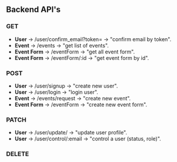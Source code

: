 ## Backend API's
### GET
* **User** &rarr; /user/confirm_email?token= &rarr; "confirm email by token".
* **Event** &rarr; /events &rarr; "get list of events".
* **Event Form** &rarr; /eventForm &rarr; "get all event form".
* **Event Form** &rarr; /eventForm/:id &rarr; "get event form by id".

### POST
* **User** &rarr; /user/signup &rarr; "create new user".
* **User** &rarr; /user/login &rarr; "login user".
* **Event** &rarr; /events/request &rarr; "create new event".
* **Event Form** &rarr; /eventForm &rarr; "create new event form".

### PATCH
* **User** &rarr; /user/update/ &rarr; "update user profile".
* **User** &rarr; /user/control/:email &rarr; "control a user (status, role)".

### DELETE